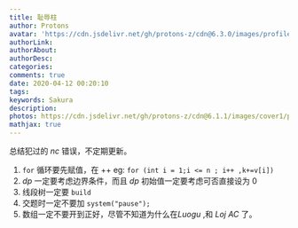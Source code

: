 ```yaml
---
title: 耻辱柱
author: Protons
avatar: 'https://cdn.jsdelivr.net/gh/protons-z/cdn@6.3.0/images/profile/head.jpg'
authorLink: 
authorAbout: 
authorDesc: 
categories: 
comments: true
date: 2020-04-12 00:20:10
tags: 
keywords: Sakura
description:
photos: https://cdn.jsdelivr.net/gh/protons-z/cdn@6.1.1/images/cover1/problemc.jpg
mathjax: true
---
```

总结犯过的 $nc$ 错误，不定期更新。


<i class="zkq zkq-code"></i>

1. `for` 循环要先赋值，在 $++$
   eg: `for (int i = 1;i <= n ; i++ ,k+=v[i])`
2. $dp$ 一定要考虑边界条件，而且 $dp$ 初始值一定要考虑可否直接设为 $0$
3. 线段树一定要 `build`
4. 交题时一定不要加 ` system("pause"); `
5. 数组一定不要开到正好，尽管不知道为什么在$Luogu$ ,和 $Loj$ $AC$ 了。